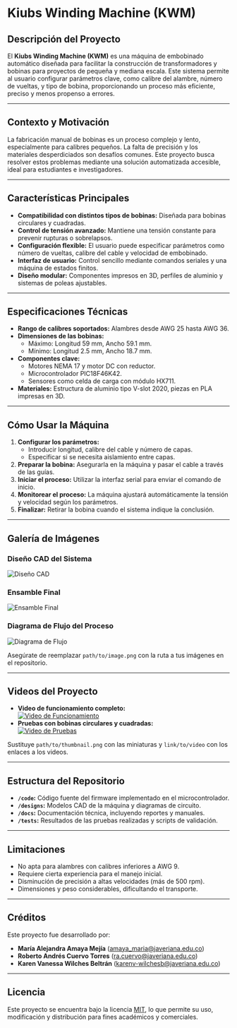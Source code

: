 # Kiubs Winding Machine (KWM)

## Descripción del Proyecto

El **Kiubs Winding Machine (KWM)** es una máquina de embobinado automático diseñada para facilitar la construcción de transformadores y bobinas para proyectos de pequeña y mediana escala. Este sistema permite al usuario configurar parámetros clave, como calibre del alambre, número de vueltas, y tipo de bobina, proporcionando un proceso más eficiente, preciso y menos propenso a errores.

---

## Contexto y Motivación

La fabricación manual de bobinas es un proceso complejo y lento, especialmente para calibres pequeños. La falta de precisión y los materiales desperdiciados son desafíos comunes. Este proyecto busca resolver estos problemas mediante una solución automatizada accesible, ideal para estudiantes e investigadores.

---

## Características Principales

- **Compatibilidad con distintos tipos de bobinas:** Diseñada para bobinas circulares y cuadradas.
- **Control de tensión avanzado:** Mantiene una tensión constante para prevenir rupturas o sobrelapsos.
- **Configuración flexible:** El usuario puede especificar parámetros como número de vueltas, calibre del cable y velocidad de embobinado.
- **Interfaz de usuario:** Control sencillo mediante comandos seriales y una máquina de estados finitos.
- **Diseño modular:** Componentes impresos en 3D, perfiles de aluminio y sistemas de poleas ajustables.

---

## Especificaciones Técnicas

- **Rango de calibres soportados:** Alambres desde AWG 25 hasta AWG 36.
- **Dimensiones de las bobinas:** 
  - Máximo: Longitud 59 mm, Ancho 59.1 mm.
  - Mínimo: Longitud 2.5 mm, Ancho 18.7 mm.
- **Componentes clave:**
  - Motores NEMA 17 y motor DC con reductor.
  - Microcontrolador PIC18F46K42.
  - Sensores como celda de carga con módulo HX711.
- **Materiales:** Estructura de aluminio tipo V-slot 2020, piezas en PLA impresas en 3D.

---

## Cómo Usar la Máquina

1. **Configurar los parámetros:** 
   - Introducir longitud, calibre del cable y número de capas.
   - Especificar si se necesita aislamiento entre capas.
2. **Preparar la bobina:** Asegurarla en la máquina y pasar el cable a través de las guías.
3. **Iniciar el proceso:** Utilizar la interfaz serial para enviar el comando de inicio.
4. **Monitorear el proceso:** La máquina ajustará automáticamente la tensión y velocidad según los parámetros.
5. **Finalizar:** Retirar la bobina cuando el sistema indique la conclusión.

---

## Galería de Imágenes

### Diseño CAD del Sistema
![Diseño CAD](path/to/cad_image.png)

### Ensamble Final
![Ensamble Final](path/to/final_assembly_image.png)

### Diagrama de Flujo del Proceso
![Diagrama de Flujo](path/to/flowchart_image.png)

Asegúrate de reemplazar `path/to/image.png` con la ruta a tus imágenes en el repositorio.

---

## Videos del Proyecto

- **Video de funcionamiento completo:**  
[![Video de Funcionamiento](path/to/thumbnail.png)](link/to/video)
- **Pruebas con bobinas circulares y cuadradas:**  
[![Video de Pruebas](path/to/thumbnail.png)](link/to/video)

Sustituye `path/to/thumbnail.png` con las miniaturas y `link/to/video` con los enlaces a los videos.

---

## Estructura del Repositorio

- **`/code`:** Código fuente del firmware implementado en el microcontrolador.
- **`/designs`:** Modelos CAD de la máquina y diagramas de circuito.
- **`/docs`:** Documentación técnica, incluyendo reportes y manuales.
- **`/tests`:** Resultados de las pruebas realizadas y scripts de validación.

---

## Limitaciones

- No apta para alambres con calibres inferiores a AWG 9.
- Requiere cierta experiencia para el manejo inicial.
- Disminución de precisión a altas velocidades (más de 500 rpm).
- Dimensiones y peso considerables, dificultando el transporte.

---

## Créditos

Este proyecto fue desarrollado por:

- **María Alejandra Amaya Mejía** (amaya_maria@javeriana.edu.co)  
- **Roberto Andrés Cuervo Torres** (ra.cuervo@javeriana.edu.co)  
- **Karen Vanessa Wilches Beltrán** (karenv-wilchesb@javeriana.edu.co)

---

## Licencia

Este proyecto se encuentra bajo la licencia [MIT](LICENSE), lo que permite su uso, modificación y distribución para fines académicos y comerciales. 
